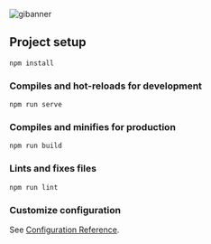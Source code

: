 ![gibanner](https://user-images.githubusercontent.com/63070206/178849189-54706297-7dcc-4997-8833-8d3cd189b77e.png)

## Project setup
```
npm install
```

### Compiles and hot-reloads for development
```
npm run serve
```

### Compiles and minifies for production
```
npm run build
```

### Lints and fixes files
```
npm run lint
```

### Customize configuration
See [Configuration Reference](https://cli.vuejs.org/config/).
